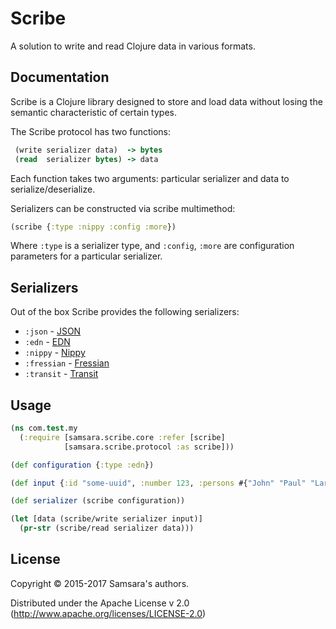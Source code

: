# Scribe

A solution to write and read Clojure data in various formats.

## Documentation
Scribe is a Clojure library designed to store and load data without
losing the semantic characteristic of certain types.

The Scribe protocol has two functions:

```clojure
 (write serializer data)  -> bytes
 (read  serializer bytes) -> data
```

Each function takes two arguments: particular serializer and data to
serialize/deserialize.

Serializers can be constructed via scribe multimethod:

```clojure
(scribe {:type :nippy :config :more})
```

Where `:type` is a serializer type, and `:config`, `:more` are
configuration parameters for a particular serializer.

## Serializers

Out of the box Scribe provides the following serializers:

* `:json` - [JSON](https://github.com/dakrone/cheshire)
* `:edn`  - [EDN](https://github.com/edn-format/edn)
* `:nippy` - [Nippy](https://github.com/ptaoussanis/nippy)
* `:fressian` - [Fressian](https://github.com/clojure/data.fressian)
* `:transit` - [Transit](https://github.com/cognitect/transit-clj)

## Usage

```clojure
(ns com.test.my
  (:require [samsara.scribe.core :refer [scribe]
            [samsara.scribe.protocol :as scribe]))

(def configuration {:type :edn})

(def input {:id "some-uuid", :number 123, :persons #{"John" "Paul" "Lara"}})

(def serializer (scribe configuration))

(let [data (scribe/write serializer input)]
  (pr-str (scribe/read serializer data)))
```

## License

Copyright © 2015-2017 Samsara's authors.

Distributed under the Apache License v 2.0 (http://www.apache.org/licenses/LICENSE-2.0)

